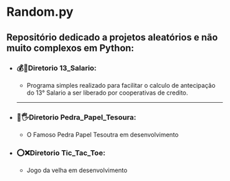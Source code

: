 # Random.py
## Repositório dedicado a projetos aleatórios e não muito complexos em Python:

<ul>
    <li><h3>💰🤑Diretorio 13_Salario:</h3></li>
    <ul>
    <li><p>Programa simples realizado para facilitar o calculo de antecipação do 13° Salario a ser liberado por cooperativas de credito.</p></li>
    </ul>
    <hr>
    <li><h3>👊🖐Diretorio Pedra_Papel_Tesoura:</h3></li>
    <ul>
    <li><p>O Famoso Pedra Papel Tesoutra em desenvolvimento</p></li>
    </ul>
    <li><h3>⭕❌Diretorio Tic_Tac_Toe:</h3></li>
    <ul>
    <li><p>Jogo da velha em desenvolvimento</p></li>
    </ul>
</ul>